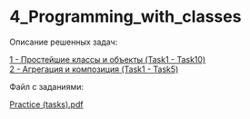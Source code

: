 # 4_Programming_with_classes

<p dir="auto">Описание решенных задач:</p>

<a href="https://github.com/vkad-skin/4_Programming_with_classes/tree/main/src/by/epam/programming_with_classes/simple_objects">1 - Простейшие классы и объекты (Task1 - Task10)<a/>  
<a href="https://github.com/vkad-skin/4_Programming_with_classes/tree/main/src/by/epam/programming_with_classes/agregation_and_composition">2 - Агрегация и композиция (Task1 - Task5)<a/>    

<p dir="auto">Файл с заданиями:</p>
  
<a href="https://github.com/vkad-skin/4_Programming_with_classes/blob/main/Practice%20(tasks).pdf">Practice (tasks).pdf<a/>  
